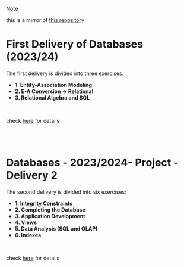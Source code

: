 > [!NOTE]
> this is a mirror of [this repository](https://github.com/jorgeflmendes/BD-23-24)


# First Delivery of Databases (2023/24)
The first delivery is divided into three exercises:
- **1. Entity-Association Modeling**
- **2. E-A Conversion -&gt; Relational**
- **3. Relational Algebra and SQL**

<br>

check [here](p2/) for details

<br>
<br>


# Databases - 2023/2024- Project - Delivery 2
The second delivery is divided into six exercises:
- **1. Integrity Constraints**
- **2. Completing the Database**
- **3. Application Development**
- **4. Views**
- **5. Data Analysis (SQL and OLAP)**
- **6. Indexes**

<br>

check [here](p2/) for details
